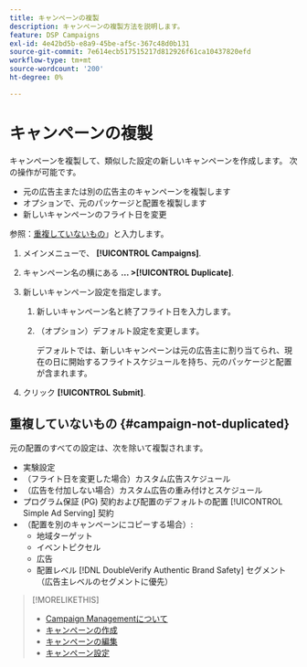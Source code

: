 ```yaml
---
title: キャンペーンの複製
description: キャンペーンの複製方法を説明します。
feature: DSP Campaigns
exl-id: 4e42bd5b-e8a9-45be-af5c-367c48d0b131
source-git-commit: 7e614ecb517515217d812926f61ca10437820efd
workflow-type: tm+mt
source-wordcount: '200'
ht-degree: 0%

---
```


# キャンペーンの複製

<!-- Some placements don't have this option. Clarify which placement types aren't eligible -- is it PG placements, or all placements using private inventory? And anything else? -->

キャンペーンを複製して、類似した設定の新しいキャンペーンを作成します。 次の操作が可能です。

* 元の広告主または別の広告主のキャンペーンを複製します
* オプションで、元のパッケージと配置を複製します
* 新しいキャンペーンのフライト日を変更

参照：[重複していないもの](#campaign-not-duplicated)」と入力します。

1. メインメニューで、 **[!UICONTROL Campaigns]**.

1. キャンペーン名の横にある **... >[!UICONTROL Duplicate]**.

1. 新しいキャンペーン設定を指定します。

   1. 新しいキャンペーン名と終了フライト日を入力します。

   1. （オプション）デフォルト設定を変更します。

      デフォルトでは、新しいキャンペーンは元の広告主に割り当てられ、現在の日に開始するフライトスケジュールを持ち、元のパッケージと配置が含まれます。

1. クリック **[!UICONTROL Submit]**.

## 重複していないもの {#campaign-not-duplicated}

元の配置のすべての設定は、次を除いて複製されます。

* 実験設定
* （フライト日を変更した場合）カスタム広告スケジュール
* （広告を付加しない場合）カスタム広告の重み付けとスケジュール
* プログラム保証 (PG) 契約および配置のデフォルトの配置 [!UICONTROL Simple Ad Serving] 契約
* （配置を別のキャンペーンにコピーする場合）:
   * 地域ターゲット
   * イベントピクセル
   * 広告
   * 配置レベル [!DNL DoubleVerify Authentic Brand Safety] セグメント（広告主レベルのセグメントに優先）

>[!MORELIKETHIS]
>
>* [Campaign Managementについて](campaign-about.md)
>* [キャンペーンの作成](campaign-create.md)
>* [キャンペーンの編集](campaign-edit.md)
>* [キャンペーン設定](campaign-settings.md)

